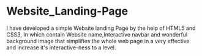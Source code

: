 # Website_Landing-Page
I have developed a simple Website landing Page by the help of HTML5 and CSS3, In which contain Website name,Interactive navbar  and wonderful background image that simplifies the whole web page in a very effective and increase it's interactive-ness to a level. 

